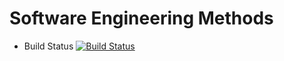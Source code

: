 # Software Engineering Methods

- Build Status [![Build Status](https://travis-ci.org/Kevin-Sim/sem.svg?branch=master)](https://travis-ci.org/KhinMyatNwe/sem)